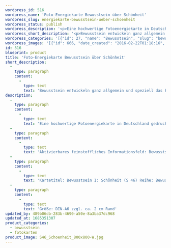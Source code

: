 ```yaml
---
wordpress_id: 516
wordpress_name: 'Foto-Energiekarte Bewusstsein über Schönheit'
wordpress_slug: energiekarte-bewusstsein-ueber-schoenheit
wordpress_status: publish
wordpress_description: '<p>Eine hochwertige Fotoenergiekarte in Deutschland gedruckt und in Handarbeit laminiert.  Sie ist in Postkartengröße (DIN-A6) gut zu transportieren und kann auch auf den Körper aufgelegt werden.</p><p>Aktivierbares feinstoffliches Informationsfeld: Bewusstsein - Schönheitsbewusstsein - Entwicklung - "Schwingungserhöhung" - Feinstofflichkeit erfahren: Entwicklung des eigenen Bewusstsein allgemein und speziell für das Erkennen von Schönheit im engen und im weiten Verständnis. Entwicklung der Fähigkeit zur Wahrnehmung und zur Lenkung feinstofflicher Energien.</p><p>Kartetitel: Bewusstsein I: Schönheit (S 46) Reihe: Bewusstsein.</p><p>Größe: DIN-A6 zzgl. ca. 2 cm Rand<br />Andere Formate sind individuell für Sie innerhalb weniger Tage herstellbar. Bitte kontaktieren Sie uns hierfür unter <a href="mailto:info@elvedenverlag.de">info@elvedenverlag.de</a>.</p><p><a href="https://my.feenbaum.de/anwendung-energiebilder-foto-laminiert/">Anwendungshinweise</a></p>'
wordpress_short_description: '<p>Bewusstsein entwickeln ganz allgemein und speziell das Bewusstsein über Schönheit</p>'
wordpress_categories: '[{"id": 27, "name": "Bewusstsein", "slug": "bewusstsein"}, {"id": 23, "name": "Fotokarten", "slug": "fotokarten"}]'
wordpress_images: '[{"id": 666, "date_created": "2016-02-22T01:18:16", "date_created_gmt": "2016-02-21T23:18:16", "date_modified": "2016-02-22T01:18:16", "date_modified_gmt": "2016-02-21T23:18:16", "src": "https://my.feenbaum.de/wp-content/uploads/2016/02/S46_Schoenheit_800x800-W.jpg", "name": "S46_Schoenheit_800x800-W", "alt": ""}]'
id: 516
blueprint: product
title: 'Foto-Energiekarte Bewusstsein über Schönheit'
short_description:
  -
    type: paragraph
    content:
      -
        type: text
        text: 'Bewusstsein entwickeln ganz allgemein und speziell das Bewusstsein über Schönheit'
description:
  -
    type: paragraph
    content:
      -
        type: text
        text: 'Eine hochwertige Fotoenergiekarte in Deutschland gedruckt und in Handarbeit laminiert.  Sie ist in Postkartengröße (DIN-A6) gut zu transportieren und kann auch auf den Körper aufgelegt werden.'
  -
    type: paragraph
    content:
      -
        type: text
        text: 'Aktivierbares feinstoffliches Informationsfeld: Bewusstsein - Schönheitsbewusstsein - Entwicklung - "Schwingungserhöhung" - Feinstofflichkeit erfahren: Entwicklung des eigenen Bewusstsein allgemein und speziell für das Erkennen von Schönheit im engen und im weiten Verständnis. Entwicklung der Fähigkeit zur Wahrnehmung und zur Lenkung feinstofflicher Energien.'
  -
    type: paragraph
    content:
      -
        type: text
        text: 'Kartetitel: Bewusstsein I: Schönheit (S 46) Reihe: Bewusstsein.'
  -
    type: paragraph
    content:
      -
        type: text
        text: 'Größe: DIN-A6 zzgl. ca. 2 cm Rand'
updated_by: 489b06db-283b-4690-a50e-8a3ba37dc968
updated_at: 1685351307
product_categories:
  - bewusstsein
  - fotokarten
product_image: S46_Schoenheit_800x800-W.jpg
---
```

